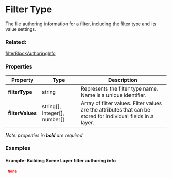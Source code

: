 # Filter Type

The file authoring information for a filter, including the filter type and its value settings.

### Related:

[filterBlockAuthoringInfo](filterBlockAuthoringInfo.md)
### Properties

| Property | Type | Description |
| --- | --- | --- |
| **filterType** | string | Represents the filter type name. Name is a unique identifier. |
| **filterValues** | string[], integer[], number[] | Array of filter values. Filter values are the attributes that can be stored for individual fields in a layer. |

*Note: properties in **bold** are required*

### Examples 

#### Example: Building Scene Layer filter authoring info 

```json
 None 
```

